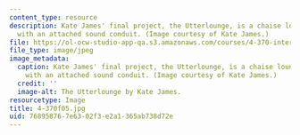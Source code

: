 ```yaml
---
content_type: resource
description: Kate James' final project, the Utterlounge, is a chaise lounge designed
  with an attached sound conduit. (Image courtesy of Kate James.)
file: https://ol-ocw-studio-app-qa.s3.amazonaws.com/courses/4-370-interrogative-design-workshop-fall-2005/768958767e6302f3e2a1365ab738d72e_4-370f05.jpg
file_type: image/jpeg
image_metadata:
  caption: Kate James' final project, the Utterlounge, is a chaise lounge designed
    with an attached sound conduit. (Image courtesy of Kate James.)
  credit: ''
  image-alt: The Utterlounge by Kate James.
resourcetype: Image
title: 4-370f05.jpg
uid: 76895876-7e63-02f3-e2a1-365ab738d72e
---
```

